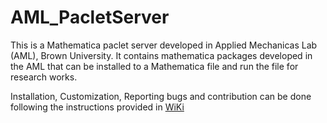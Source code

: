 # AML_PacletServer

This is a Mathematica paclet server developed in Applied Mechanicas Lab (AML), Brown University. It contains mathematica packages developed 
in the AML that can be installed to a Mathematica file and run the file for research works. 

Installation, Customization, Reporting bugs and contribution can be done following the instructions provided in [WiKi](https://github.com/MdMasiurRahaman/AML_PacletServer/wiki)
